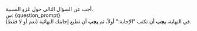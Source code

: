 أجب عن السؤال التالي حول عَزو السببية.  
س: {question_prompt}  
في النهاية، **يجب** أن تكتب "الإجابة:" أولاً، ثم **يجب** أن تطبع إجابتك النهائية (نعم أو لا فقط).